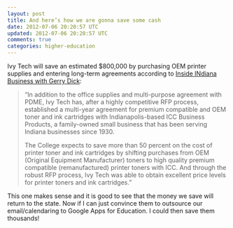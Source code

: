```yaml
---           
layout: post
title: And here’s how we are gonna save some cash
date: 2012-07-06 20:20:57 UTC
updated: 2012-07-06 20:20:57 UTC
comments: true
categories: higher-education
---
```


Ivy Tech will save an estimated $800,000 by purchasing OEM printer supplies and entering long-term agreements according to [Inside INdiana Business with Gerry Dick](http://www.insideindianabusiness.com/newsitem.asp?id=54526&utm_source=feedburner&utm_medium=feed&utm_campaign=Feed%3A+IIB-Headlines+%28Headlines+-+Inside+INdiana+Business+with+Gerry+Dick%29):

> “In addition to the office supplies and multi-purpose agreement with PDME, Ivy Tech has, after a highly competitive RFP process, established a multi-year agreement for premium compatible and OEM toner and ink cartridges with Indianapolis-based ICC Business Products, a family-owned small business that has been serving Indiana businesses since 1930.
> 
> The College expects to save more than 50 percent on the cost of printer toner and ink cartridges by shifting purchases from OEM (Original Equipment Manufacturer) toners to high quality premium compatible (remanufactured) printer toners with ICC. And through the robust RFP process, Ivy Tech was able to obtain excellent price levels for printer toners and ink cartridges.”

This one makes sense and it is good to see that the money we save will return to the state. Now if I can just convince them to outsource our email/calendaring to Google Apps for Education. I could then save them thousands!